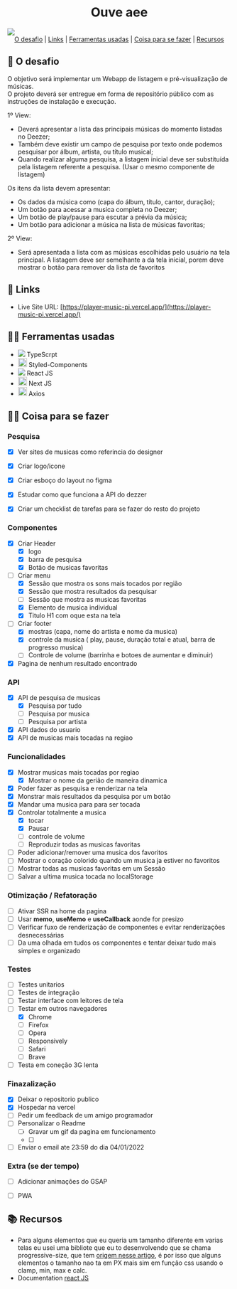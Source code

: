 
<h1 align="center" class="line-1 anim-typewriter">Ouve aee</h1>



<img align="center"  class="img__project " src="./screen.gif">

<div align="center"  class="links">
    <a href="#the_challenge">O desafio</a> |
     <a href="#links">Links</a> |
      <a href="#built_with">Ferramentas usadas</a> |
       <a href="#author">Coisa para se fazer</a>  |
       <a href="#resources">Recursos</a>
</div>

<h2 id="the_challenge"> 🌋 O desafio</h2>

O objetivo será implementar um Webapp de listagem e pré-visualização de músicas.<br>
O projeto deverá ser entregue em forma de repositório público com as instruções de instalação e execução.

1º View:

- Deverá apresentar a lista das principais músicas do momento listadas no Deezer;
- Também deve existir um campo de pesquisa por texto onde podemos pesquisar por álbum, artista, ou título musical;
- Quando realizar alguma pesquisa, a listagem inicial deve ser substituída pela listagem referente a pesquisa. (Usar o mesmo componente de listagem)

Os itens da lista devem apresentar:

- Os dados da música como (capa do álbum, título, cantor, duração);
- Um botão para acessar a musica completa no Deezer;
- Um botão de play/pause para escutar a prévia da música;
- Um botão para adicionar a música na lista de músicas favoritas;

2º View:

- Será apresentada a lista com as músicas escolhidas pelo usuário na tela principal. A listagem deve ser semelhante a da tela inicial, porem deve mostrar o botão para remover da lista de favoritos


<h2 id="links">🔗 Links</h2>

- Live Site URL:  [https://player-music-pi.vercel.app/](https://player-music-pi.vercel.app/)


<h2 id="built_with">👷‍♂️ Ferramentas usadas</h2>


-  <img src="https://img.icons8.com/color/20/000000/typescript.png"/> TypeScrpt
-  <img class="icon" height="20" src="https://avatars-04.gitter.im/group/iv/4/5800767ed73408ce4f2e2711"/> Styled-Components
-  <img src="https://img.icons8.com/plasticine/20/000000/react.png"/> React JS
- <img src="https://seeklogo.com/images/N/next-js-logo-8FCFF51DD2-seeklogo.com.png" height="20"/> Next JS
- <img src="https://easypm.ie/wp-content/uploads/2020/12/axios-icon.png" height="20"> Axios



<h2 id="author">👨‍🎓 Coisa para se fazer </h2>

### Pesquisa
- [x] Ver sites de musicas como referincia do designer 
- [x] Criar logo/icone
- [x] Criar esboço do layout no figma 
- [x] Estudar como que funciona a API do dezzer
- [x] Criar um checklist de tarefas para se fazer do resto do projeto  


### Componentes

- [x] Criar Header
  - [x] logo
  - [x] barra de pesquisa 
  - [x] Botão de musicas favoritas
  
- [ ] Criar menu 
  - [x] Sessão que mostra os sons mais tocados por região
  - [x] Sessão que mostra resultados da pesquisar
  - [ ] Sessão que mostra as musicas favoritas  
  - [x] Elemento de musica individual 
  - [x] Titulo H1 com oque esta na tela 

- [ ] Criar footer 
  - [x] mostras (capa, nome do artista e nome da musica)
  - [x] controle da musica ( play, pause, duração total e atual, barra de progresso musica)
  - [ ] Controle de volume (barrinha e botoes de aumentar e diminuir)

- [x] Pagina de nenhum resultado encontrado

### API
- [x] API de pesquisa de musicas
  - [x] Pesquisa por tudo
  - [ ] Pesquisa por musica
  - [ ] Pesquisa por artista 
- [x] API dados do usuario
- [x] API de musicas mais tocadas na regiao  

### Funcionalidades 
- [x] Mostrar musicas mais tocadas por regiao
  - [x] Mostrar o nome da gerião de maneira dinamica 
- [x] Poder fazer as pesquisa e renderizar na tela 
- [x] Monstrar mais resultados da pesquisa por um botão 
- [x] Mandar uma musica para para ser tocada
- [x] Controlar totalmente a musica
  - [x] tocar
  - [x] Pausar 
  - [ ] controle de  volume  
  - [ ] Reproduzir todas as musicas favoritas
- [ ] Poder adicionar/remover uma musica dos favoritos
- [ ] Mostrar o coração colorido quando um musica ja estiver no favoritos 
- [ ] Mostrar todas as musicas favoritas em um Sessão
- [ ] Salvar a ultima musica tocada no localStorage

### Otimização / Refatoração
- [ ] Ativar SSR na home da pagina
- [ ] Usar **memo**, **useMemo** e **useCallback** aonde for presizo 
- [ ] Verificar fuxo de renderização de componentes e evitar renderizações desnecessárias 
- [ ] Da uma olhada em tudos os componentes e tentar deixar tudo mais simples e organizado 

### Testes 
- [ ] Testes unitarios
- [ ] Testes de integração
- [ ] Testar interface com leitores de tela 
- [ ] Testar em outros navegadores 
  - [x] Chrome 
  - [ ] Firefox
  - [ ] Opera 
  - [ ] Responsively
  - [ ] Safari 
  - [ ] Brave
- [ ] Testa em coneção 3G lenta 

### Finazalização
- [x] Deixar o repositorio publico 
- [x] Hospedar na vercel 
- [ ] Pedir um feedback de um amigo programador
- [ ] Personalizar o Readme
  - [ ] Gravar um gif da pagina em funcionamento
  - [ ] 
- [ ] Enviar o email ate 23:59 do dia 04/01/2022

### Extra (se der tempo)
- [ ] Adicionar animações do GSAP
- [ ] PWA
  

<h2 id="resources">📚 Recursos</h2>


- Para alguns elementos que eu queria um tamanho diferente em varias telas eu usei uma bibliote que eu to desenvolvendo que se chama progressive-size, que tem [origem nesse  artigo](https://css-tricks.com/linearly-scale-font-size-with-css-clamp-based-on-the-viewport/#for-those-who-dont-mind-that-edge-case), é por isso que alguns elementos o tamanho nao ta em PX mais sim em função css usando o clamp, min, max e calc.
- Documentation [react JS](https://reactjs.org/docs/getting-started.html) 




